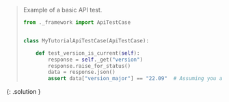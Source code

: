 
> <solution-title></solution-title>
> 
> Example of a basic API test.
> 
> ```python
> from ._framework import ApiTestCase
> 
> 
> class MyTutorialApiTestCase(ApiTestCase):
> 
>     def test_version_is_current(self):
>         response = self._get("version")
>         response.raise_for_status()
>         data = response.json()
>         assert data["version_major"] == "22.09"  # Assuming you are on the "dev" branch
> ```
{: .solution }
